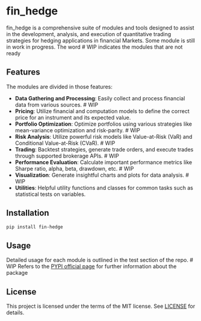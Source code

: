 # fin_hedge
fin_hedge is a comprehensive suite of modules and tools designed to assist in the development, analysis, and execution of quantitative trading strategies for hedging applications in financial Markets.
Some module is still in work in progress. The word # WIP indicates the modules that are not ready

## Features
The modules are divided in those features: 
- **Data Gathering and Processing**: Easily collect and process financial data from various sources.  # WIP
- **Pricing**: Utilize financial and computation models to define the correct price for an instrument and its expected value. 
- **Portfolio Optimization**: Optimize portfolios using various strategies like mean-variance optimization and risk-parity. # WIP 
- **Risk Analysis**: Utilize powerful risk models like Value-at-Risk (VaR) and Conditional Value-at-Risk (CVaR). # WIP
- **Trading**: Backtest strategies, generate trade orders, and execute trades through supported brokerage APIs. # WIP
- **Performance Evaluation**: Calculate important performance metrics like Sharpe ratio, alpha, beta, drawdown, etc. # WIP
- **Visualization**: Generate insightful charts and plots for data analysis. # WIP
- **Utilities**: Helpful utility functions and classes for common tasks such as statistical tests on variables.

## Installation
```bash
pip install fin-hedge
```

## Usage
Detailed usage for each module is outlined in the test section of the repo. # WIP
Refers to the [PYPI official page](https://pypi.org/project/fin-hedge/) for further information about the package 

## License
This project is licensed under the terms of the MIT license. See [LICENSE](LICENSE) for details.